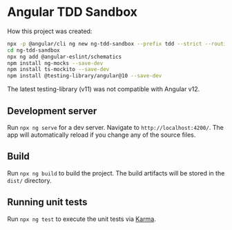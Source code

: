 # Angular TDD Sandbox

How this project was created:

```sh
npx -p @angular/cli ng new ng-tdd-sandbox --prefix tdd --strict --routing --style scss
cd ng-tdd-sandbox
npx ng add @angular-eslint/schematics
npm install ng-mocks --save-dev
npm install ts-mockito --save-dev
npm install @testing-library/angular@10 --save-dev 
```

The latest testing-library (v11) was not compatible with Angular v12.

## Development server

Run `npx ng serve` for a dev server. Navigate to `http://localhost:4200/`. The app will automatically reload if you change any of the source files.

## Build

Run `npx ng build` to build the project. The build artifacts will be stored in the `dist/` directory.

## Running unit tests

Run `npx ng test` to execute the unit tests via [Karma](https://karma-runner.github.io).

